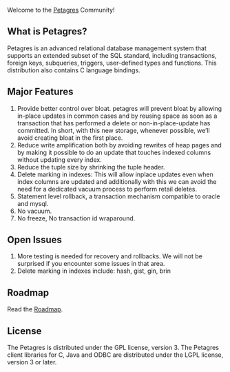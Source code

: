 Welcome to the [Petagres](https://github.com/petagres/petagres) Community!

## What is Petagres?
Petagres is an advanced relational database management system
that supports an extended subset of the SQL standard, including
transactions, foreign keys, subqueries, triggers, user-defined types
and functions.  This distribution also contains C language bindings.

## Major Features
1. Provide better control over bloat.  petagres will prevent bloat by allowing in-place updates in common cases and by reusing space as soon as a transaction that has performed a delete or non-in-place-update has committed. In short, with this new storage, whenever possible, we’ll avoid creating bloat in the first place.
2. Reduce write amplification both by avoiding rewrites of heap pages and by making it possible to do an update that touches indexed columns without updating every index.
3. Reduce the tuple size by shrinking the tuple header.
4. Delete marking in indexes: This will allow inplace updates even when index columns are updated and additionally with this we can avoid the need for a dedicated vacuum process to perform retail deletes.
5. Statement level rollback, a transaction mechanism compatible to oracle and mysql.
6. No vacuum.
7. No freeze, No transaction id wraparound.

## Open Issues
1. More testing is needed for recovery and rollbacks. We will not be surprised if you encounter some issues in that area.
2. Delete marking in indexes include: hash, gist, gin, brin

## Roadmap
Read the [Roadmap](https://github.com/petagres/petagres/wiki/Petagres-Roadmaps).

## License
The Petagres is distributed under the GPL license, version 3. 
The Petagres client libraries for C, Java and ODBC are distributed 
under the LGPL license, version 3 or later.

